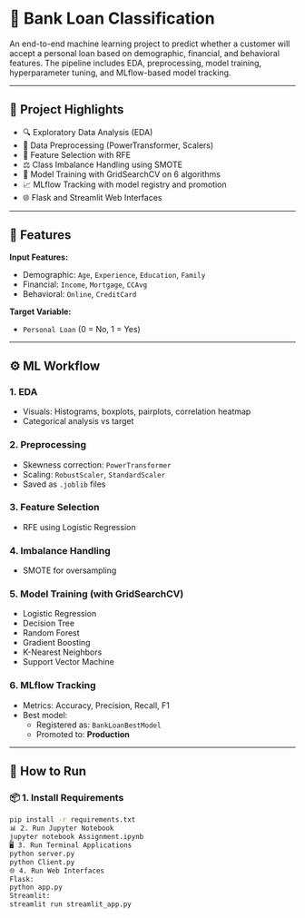 # 🏦 Bank Loan Classification

An end-to-end machine learning project to predict whether a customer will accept a personal loan based on demographic, financial, and behavioral features. The pipeline includes EDA, preprocessing, model training, hyperparameter tuning, and MLflow-based model tracking.

---

## 📌 Project Highlights

- 🔍 Exploratory Data Analysis (EDA)
- 🧼 Data Preprocessing (PowerTransformer, Scalers)
- 🧠 Feature Selection with RFE
- ⚖️ Class Imbalance Handling using SMOTE
- 🤖 Model Training with GridSearchCV on 6 algorithms
- 📈 MLflow Tracking with model registry and promotion
- 🌐 Flask and Streamlit Web Interfaces

---

## 🧾 Features

**Input Features:**
- Demographic: `Age`, `Experience`, `Education`, `Family`
- Financial: `Income`, `Mortgage`, `CCAvg`
- Behavioral: `Online`, `CreditCard`

**Target Variable:**  
- `Personal Loan` (0 = No, 1 = Yes)

---

## ⚙️ ML Workflow

### 1. EDA
- Visuals: Histograms, boxplots, pairplots, correlation heatmap
- Categorical analysis vs target

### 2. Preprocessing
- Skewness correction: `PowerTransformer`
- Scaling: `RobustScaler`, `StandardScaler`
- Saved as `.joblib` files

### 3. Feature Selection
- RFE using Logistic Regression

### 4. Imbalance Handling
- SMOTE for oversampling

### 5. Model Training (with GridSearchCV)
- Logistic Regression
- Decision Tree
- Random Forest
- Gradient Boosting
- K-Nearest Neighbors
- Support Vector Machine

### 6. MLflow Tracking
- Metrics: Accuracy, Precision, Recall, F1
- Best model:
  - Registered as: `BankLoanBestModel`
  - Promoted to: **Production**

---

## 🚀 How to Run

### 📦 1. Install Requirements
```bash
pip install -r requirements.txt
📊 2. Run Jupyter Notebook
jupyter notebook Assignment.ipynb
🖥️ 3. Run Terminal Applications
python server.py
python Client.py
🌐 4. Run Web Interfaces
Flask:
python app.py
Streamlit:
streamlit run streamlit_app.py
